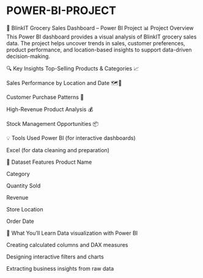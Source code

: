 # POWER-BI-PROJECT
🛒 BlinkIT Grocery Sales Dashboard – Power BI Project
📊 Project Overview
This Power BI dashboard provides a visual analysis of BlinkIT grocery sales data. The project helps uncover trends in sales, customer preferences, product performance, and location-based insights to support data-driven decision-making.

🔍 Key Insights
Top-Selling Products & Categories 📈

Sales Performance by Location and Date 🗺️📅

Customer Purchase Patterns 👥

High-Revenue Product Analysis 💰

Stock Management Opportunities 📦

💡 Tools Used
Power BI (for interactive dashboards)

Excel (for data cleaning and preparation)

📁 Dataset Features
Product Name

Category

Quantity Sold

Revenue

Store Location

Order Date

🚀 What You’ll Learn
Data visualization with Power BI

Creating calculated columns and DAX measures

Designing interactive filters and charts

Extracting business insights from raw data

